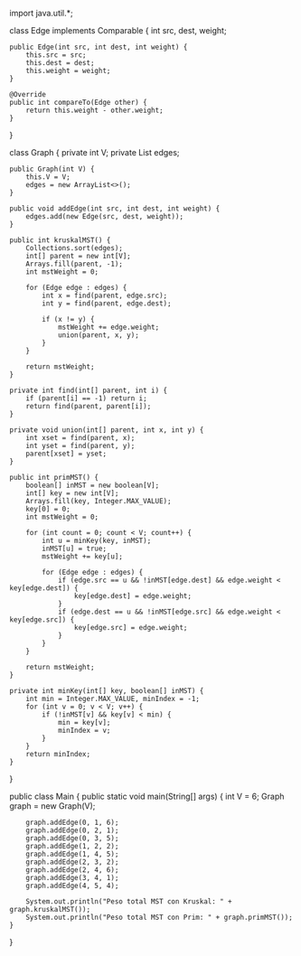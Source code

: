 import java.util.*;

class Edge implements Comparable<Edge> {
    int src, dest, weight;

    public Edge(int src, int dest, int weight) {
        this.src = src;
        this.dest = dest;
        this.weight = weight;
    }

    @Override
    public int compareTo(Edge other) {
        return this.weight - other.weight;
    }
}

class Graph {
    private int V;
    private List<Edge> edges;

    public Graph(int V) {
        this.V = V;
        edges = new ArrayList<>();
    }

    public void addEdge(int src, int dest, int weight) {
        edges.add(new Edge(src, dest, weight));
    }

    public int kruskalMST() {
        Collections.sort(edges);
        int[] parent = new int[V];
        Arrays.fill(parent, -1);
        int mstWeight = 0;

        for (Edge edge : edges) {
            int x = find(parent, edge.src);
            int y = find(parent, edge.dest);

            if (x != y) {
                mstWeight += edge.weight;
                union(parent, x, y);
            }
        }

        return mstWeight;
    }

    private int find(int[] parent, int i) {
        if (parent[i] == -1) return i;
        return find(parent, parent[i]);
    }

    private void union(int[] parent, int x, int y) {
        int xset = find(parent, x);
        int yset = find(parent, y);
        parent[xset] = yset;
    }

    public int primMST() {
        boolean[] inMST = new boolean[V];
        int[] key = new int[V];
        Arrays.fill(key, Integer.MAX_VALUE);
        key[0] = 0;
        int mstWeight = 0;

        for (int count = 0; count < V; count++) {
            int u = minKey(key, inMST);
            inMST[u] = true;
            mstWeight += key[u];

            for (Edge edge : edges) {
                if (edge.src == u && !inMST[edge.dest] && edge.weight < key[edge.dest]) {
                    key[edge.dest] = edge.weight;
                }
                if (edge.dest == u && !inMST[edge.src] && edge.weight < key[edge.src]) {
                    key[edge.src] = edge.weight;
                }
            }
        }

        return mstWeight;
    }

    private int minKey(int[] key, boolean[] inMST) {
        int min = Integer.MAX_VALUE, minIndex = -1;
        for (int v = 0; v < V; v++) {
            if (!inMST[v] && key[v] < min) {
                min = key[v];
                minIndex = v;
            }
        }
        return minIndex;
    }
}

public class Main {
    public static void main(String[] args) {
        int V = 6;
        Graph graph = new Graph(V);

        graph.addEdge(0, 1, 6);
        graph.addEdge(0, 2, 1);
        graph.addEdge(0, 3, 5);
        graph.addEdge(1, 2, 2);
        graph.addEdge(1, 4, 5);
        graph.addEdge(2, 3, 2);
        graph.addEdge(2, 4, 6);
        graph.addEdge(3, 4, 1);
        graph.addEdge(4, 5, 4);

        System.out.println("Peso total MST con Kruskal: " + graph.kruskalMST());
        System.out.println("Peso total MST con Prim: " + graph.primMST());
    }
}
